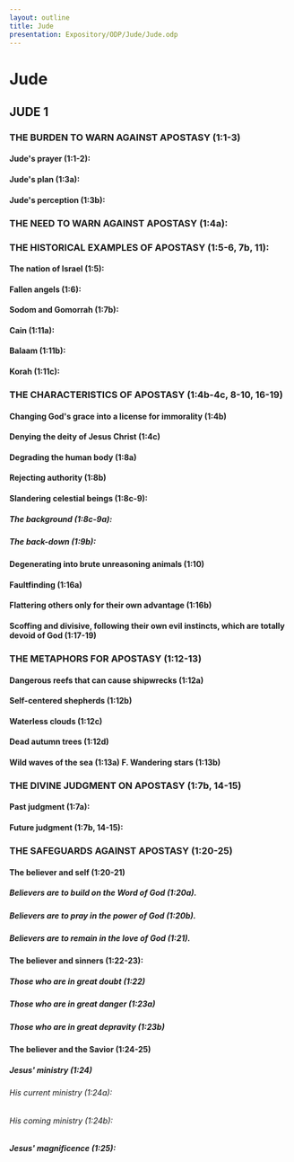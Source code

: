 ```yaml
---
layout: outline
title: Jude
presentation: Expository/ODP/Jude/Jude.odp
---
```

# Jude
## JUDE 1
### THE BURDEN TO WARN AGAINST APOSTASY (1:1-3) 
####  Jude\'s prayer (1:1-2): 
####  Jude\'s plan (1:3a): 
####  Jude\'s perception (1:3b): 
### THE NEED TO WARN AGAINST APOSTASY (1:4a): 
### THE HISTORICAL EXAMPLES OF APOSTASY (1:5-6, 7b, 11): 
####  The nation of Israel (1:5): 
####  Fallen angels (1:6): 
####  Sodom and Gomorrah (1:7b): 
####  Cain (1:11a): 
####  Balaam (1:11b): 
####  Korah (1:11c): 
### THE CHARACTERISTICS OF APOSTASY (1:4b-4c, 8-10, 16-19) 
####  Changing God\'s grace into a license for immorality (1:4b) 
####  Denying the deity of Jesus Christ (1:4c) 
####  Degrading the human body (1:8a) 
####  Rejecting authority (1:8b) 
####  Slandering celestial beings (1:8c-9): 
#####  The background (1:8c-9a): 
#####  The back-down (1:9b): 
####  Degenerating into brute unreasoning animals (1:10) 
####  Faultfinding (1:16a) 
####  Flattering others only for their own advantage (1:16b) 
####  Scoffing and divisive, following their own evil instincts, which are totally devoid of God (1:17-19) 
### THE METAPHORS FOR APOSTASY (1:12-13) 
####  Dangerous reefs that can cause shipwrecks (1:12a) 
####  Self-centered shepherds (1:12b) 
####  Waterless clouds (1:12c) 
####  Dead autumn trees (1:12d) 
####  Wild waves of the sea (1:13a) F. Wandering stars (1:13b) 
### THE DIVINE JUDGMENT ON APOSTASY (1:7b, 14-15) 
####  Past judgment (1:7a): 
####  Future judgment (1:7b, 14-15): 
### THE SAFEGUARDS AGAINST APOSTASY (1:20-25) 
####  The believer and self (1:20-21) 
#####  Believers are to build on the Word of God (1:20a). 
#####  Believers are to pray in the power of God (1:20b). 
#####  Believers are to remain in the love of God (1:21). 
####  The believer and sinners (1:22-23): 
#####  Those who are in great doubt (1:22) 
#####  Those who are in great danger (1:23a) 
#####  Those who are in great depravity (1:23b) 
####  The believer and the Savior (1:24-25) 
#####  Jesus\' ministry (1:24) 
######  His current ministry (1:24a): 
######  His coming ministry (1:24b): 
#####  Jesus\' magnificence (1:25): 
